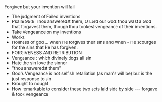# 

Forgiven but your invention will fail

 - The judgment of Failed inventions
- Psalm 99:8 Thou answeredst them, O Lord our God: thou wast a God that forgavest them, though thou tookest vengeance of their inventions.
- Take Vengeance on my inventions
- Works
- Holiness of god ... when He forgives their sins and when - He scourges for the sins that He has forgiven.
- FORGIVENESS AND RETRIBUTION
- Vengeance : which divinely dogs all sin
- Hate the sin love the sinner
- "thou answeredst them"
- God's Vengeance is not selfish retaliation (as man's will be) but is the just response to sin
- Brought to nought
- How remarkable to consider these two acts laid side by side --- forgave & took vengeance

